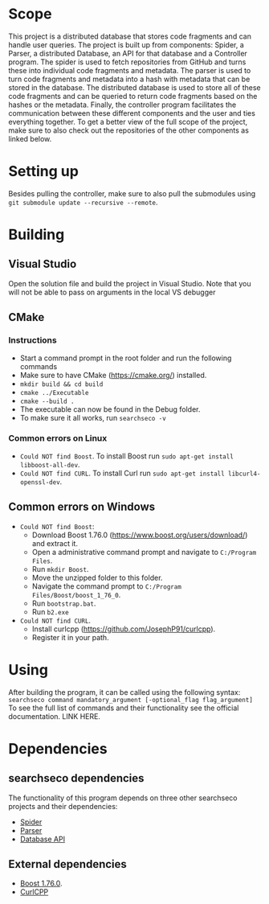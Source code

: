 # Scope
This project is a distributed database that stores code fragments and can handle user queries. The project is built up from components: Spider, a Parser, a distributed Database, an API for that database and a Controller program. The spider is used to fetch repositories from GitHub and turns these into individual code fragments and metadata. The parser is used to turn code fragments and metadata into a hash with metadata that can be stored in the database. The distributed database is used to store all of these code fragments and can be queried to return code fragments based on the hashes or the metadata. Finally, the controller program facilitates the communication between these different components and the user and ties everything together.
To get a better view of the full scope of the project, make sure to also check out the repositories of the other components as linked below.

# Setting up
Besides pulling the controller, make sure to also pull the submodules using `git submodule update --recursive --remote`. 
# Building

## Visual Studio
Open the solution file and build the project in Visual Studio. Note that you will not be able to pass on arguments in the local VS debugger

## CMake

### Instructions
- Start a command prompt in the root folder and run the following commands
- Make sure to have CMake (https://cmake.org/) installed.
- `mkdir build && cd build`
- `cmake ../Executable`
- `cmake --build .`
- The executable can now be found in the Debug folder.
- To make sure it all works, run `searchseco -v`
### Common errors on Linux
- `Could NOT find Boost`. To install Boost run `sudo apt-get install libboost-all-dev`.
- `Could NOT find CURL`. To install Curl run `sudo apt-get install libcurl4-openssl-dev`.

## Common errors on Windows
- `Could NOT find Boost`:
   - Download Boost 1.76.0 (https://www.boost.org/users/download/) and extract it. 
   - Open a administrative command prompt and navigate to `C:/Program Files`.
   - Run `mkdir Boost`.
   - Move the unzipped folder to this folder.
   - Navigate the command prompt to `C:/Program Files/Boost/boost_1_76_0`.
   - Run `bootstrap.bat`.
   - Run `b2.exe`
- `Could NOT find CURL`.
   - Install curlcpp (https://github.com/JosephP91/curlcpp).
   - Register it in your path.

# Using
After building the program, it can be called using the following syntax: 
`searchseco command mandatory_argument [-optional_flag flag_argument]`
To see the full list of commands and their functionality see the official documentation. LINK HERE.

# Dependencies

## searchseco dependencies
The functionality of this program depends on three other searchseco projects and their dependencies:
- [Spider](https://git.science.uu.nl/searchseco/spider)
- [Parser](https://git.science.uu.nl/searchseco/parser)
- [Database API](https://git.science.uu.nl/searchseco/database-api)

## External dependencies
- [Boost 1.76.0](https://www.boost.org/users/download/). 
- [CurlCPP](https://github.com/JosephP91/curlcpp)
